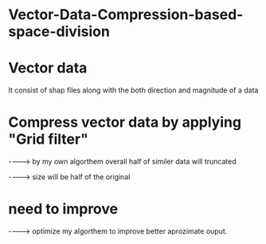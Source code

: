 # Vector-Data-Compression-based-space-division

# Vector data
  It consist of shap files along with the both direction and magnitude of a data
  
# Compress vector data by applying "Grid filter"
----> by my own algorthem overall half of similer data will truncated

----> size will be half of the original
# need to improve
----> optimize my algorthem to improve better aprozimate ouput.
